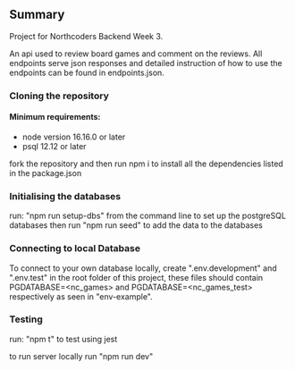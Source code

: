 ## Summary

Project for Northcoders Backend Week 3.

An api used to review board games and comment on the reviews. All endpoints serve json responses and detailed instruction of how to use the endpoints can be found in endpoints.json.

### Cloning the repository

#### Minimum requirements:

- node version 16.16.0 or later
- psql 12.12 or later

fork the repository and then run npm i to install all the dependencies listed in the package.json

### Initialising the databases

run: "npm run setup-dbs" from the command line to set up the postgreSQL databases
then run "npm run seed" to add the data to the databases

### Connecting to local Database

To connect to your own database locally, create ".env.development" and ".env.test" in the root folder of this project, these files should contain PGDATABASE=<nc_games> and PGDATABASE=<nc_games_test> respectively as seen in "env-example".

### Testing

run: "npm t" to test using jest

to run server locally run "npm run dev"
